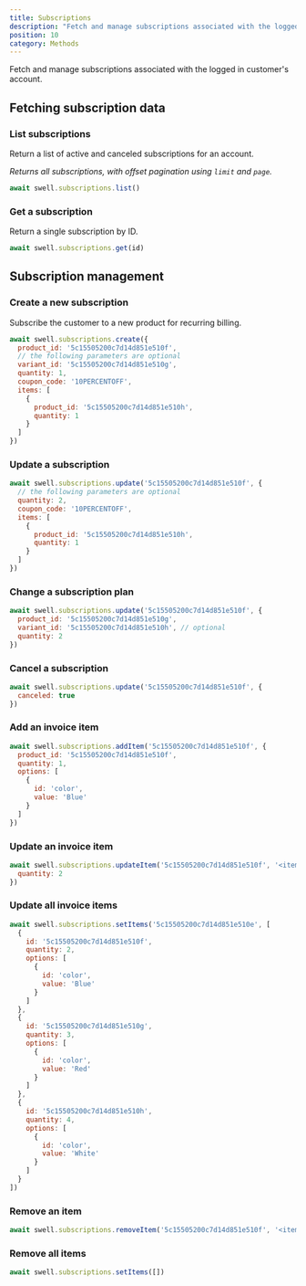 ```yaml
---
title: Subscriptions
description: "Fetch and manage subscriptions associated with the logged in customer's account."
position: 10
category: Methods
---
```


Fetch and manage subscriptions associated with the logged in customer's account.

## Fetching subscription data

### List subscriptions

Return a list of active and canceled subscriptions for an account.

_Returns all subscriptions, with offset pagination using `limit` and `page`._

```javascript
await swell.subscriptions.list()
```

### Get a subscription

Return a single subscription by ID.

```javascript
await swell.subscriptions.get(id)
```

## Subscription management

### Create a new subscription

Subscribe the customer to a new product for recurring billing.

```javascript
await swell.subscriptions.create({
  product_id: '5c15505200c7d14d851e510f',
  // the following parameters are optional
  variant_id: '5c15505200c7d14d851e510g',
  quantity: 1,
  coupon_code: '10PERCENTOFF',
  items: [
    {
      product_id: '5c15505200c7d14d851e510h',
      quantity: 1
    }
  ]
})
```

### Update a subscription

```javascript
await swell.subscriptions.update('5c15505200c7d14d851e510f', {
  // the following parameters are optional
  quantity: 2,
  coupon_code: '10PERCENTOFF',
  items: [
    {
      product_id: '5c15505200c7d14d851e510h',
      quantity: 1
    }
  ]
})
```

### Change a subscription plan

```javascript
await swell.subscriptions.update('5c15505200c7d14d851e510f', {
  product_id: '5c15505200c7d14d851e510g',
  variant_id: '5c15505200c7d14d851e510h', // optional
  quantity: 2
})
```

### Cancel a subscription

```javascript
await swell.subscriptions.update('5c15505200c7d14d851e510f', {
  canceled: true
})
```

### Add an invoice item

```javascript
await swell.subscriptions.addItem('5c15505200c7d14d851e510f', {
  product_id: '5c15505200c7d14d851e510f',
  quantity: 1,
  options: [
    {
      id: 'color',
      value: 'Blue'
    }
  ]
})
```

### Update an invoice item

```javascript
await swell.subscriptions.updateItem('5c15505200c7d14d851e510f', '<item_id>', {
  quantity: 2
})
```

### Update all invoice items

```javascript
await swell.subscriptions.setItems('5c15505200c7d14d851e510e', [
  {
    id: '5c15505200c7d14d851e510f',
    quantity: 2,
    options: [
      {
        id: 'color',
        value: 'Blue'
      }
    ]
  },
  {
    id: '5c15505200c7d14d851e510g',
    quantity: 3,
    options: [
      {
        id: 'color',
        value: 'Red'
      }
    ]
  },
  {
    id: '5c15505200c7d14d851e510h',
    quantity: 4,
    options: [
      {
        id: 'color',
        value: 'White'
      }
    ]
  }
])
```

### Remove an item

```javascript
await swell.subscriptions.removeItem('5c15505200c7d14d851e510f', '<item_id>')
```

### Remove all items

```javascript
await swell.subscriptions.setItems([])
```
